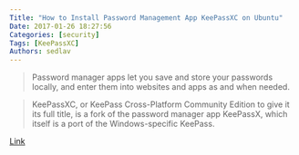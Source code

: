 ```yaml
---
Title: "How to Install Password Management App KeePassXC on Ubuntu"
Date: 2017-01-26 18:27:56
Categories: [security]
Tags: [KeePassXC]
Authors: sedlav
---
```


> Password manager apps let you save and store your passwords locally, and enter them into websites and apps as and when needed.

> KeePassXC, or KeePass Cross-Platform Community Edition to give it its full title, is a fork of the password manager app KeePassX, which itself is a port of the Windows-specific KeePass.

[Link](http://www.omgubuntu.co.uk/2017/01/keepass-community-install-ubuntu)
